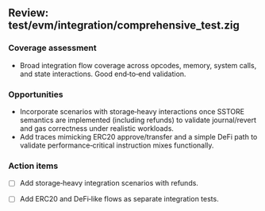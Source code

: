 ## Review: test/evm/integration/comprehensive_test.zig

### Coverage assessment

- Broad integration flow coverage across opcodes, memory, system calls, and state interactions. Good end‑to‑end validation.

### Opportunities

- Incorporate scenarios with storage‑heavy interactions once SSTORE semantics are implemented (including refunds) to validate journal/revert and gas correctness under realistic workloads.
- Add traces mimicking ERC20 approve/transfer and a simple DeFi path to validate performance‑critical instruction mixes functionally.

### Action items

- [ ] Add storage‑heavy integration scenarios with refunds.
- [ ] Add ERC20 and DeFi‑like flows as separate integration tests.


